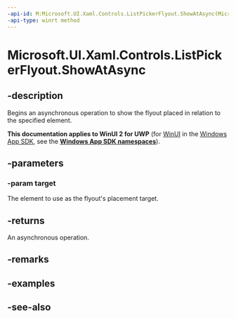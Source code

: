 ```yaml
---
-api-id: M:Microsoft.UI.Xaml.Controls.ListPickerFlyout.ShowAtAsync(Microsoft.UI.Xaml.FrameworkElement)
-api-type: winrt method
---
```


<!-- Method syntax
public Windows.Foundation.IAsyncOperation<Windows.Foundation.Collections.IVectorView<object>> ShowAtAsync(Windows.UI.Xaml.FrameworkElement target)
-->

# Microsoft.UI.Xaml.Controls.ListPickerFlyout.ShowAtAsync

## -description
Begins an asynchronous operation to show the flyout placed in relation to the specified element.

**This documentation applies to WinUI 2 for UWP** (for [WinUI](/windows/apps/winui/winui3/) in the [Windows App SDK](/windows/apps/windows-app-sdk/), see the **[Windows App SDK namespaces](/windows/windows-app-sdk/api/winrt/)**).

## -parameters
### -param target
The element to use as the flyout's placement target.

## -returns
An asynchronous operation.

## -remarks

## -examples

## -see-also
